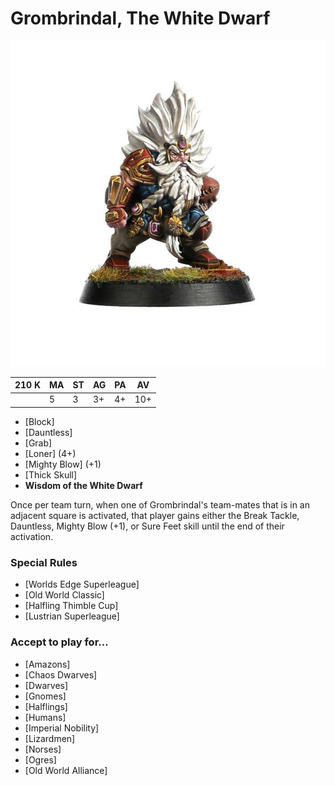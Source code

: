 # Grombrindal, The White Dwarf

![](../media/starplayers/Grombrindal.jpg)

| 210 K  | MA | ST | AG | PA | AV |
| --- | --- | --- | --- | --- | --- |
| | 5 | 3 | 3+ | 4+ | 10+ |

* [Block]
* [Dauntless]
* [Grab]
* [Loner] (4+)
* [Mighty Blow] (+1)
* [Thick Skull]
* **Wisdom of the White Dwarf**

Once per team turn, when one of Grombrindal's team-mates that is in an adjacent square is activated, that player gains either the Break Tackle, Dauntless, Mighty Blow (+1), or Sure Feet skill until the end of their activation.

### Special Rules
* [Worlds Edge Superleague]
* [Old World Classic]
* [Halfling Thimble Cup]
* [Lustrian Superleague]

### Accept to play for...
* [Amazons]
* [Chaos Dwarves]
* [Dwarves]
* [Gnomes]
* [Halflings]
* [Humans]
* [Imperial Nobility]
* [Lizardmen]
* [Norses]
* [Ogres]
* [Old World Alliance]

